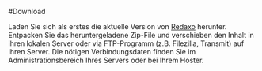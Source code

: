 #Download

Laden Sie sich als erstes die aktuelle Version von [Redaxo](http://www.redaxo.org/de/download/) herunter. Entpacken Sie das heruntergeladene Zip-File und verschieben den Inhalt in ihren lokalen Server oder via FTP-Programm (z.B. Filezilla, Transmit) auf Ihren Server. Die nötigen Verbindungsdaten finden Sie im Administrationsbereich Ihres Servers oder bei Ihrem Hoster.
